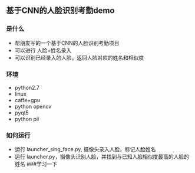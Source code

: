 ## 基于CNN的人脸识别考勤demo

###  是什么
- 帮朋友写的一个基于CNN的人脸识别考勤项目
- 可以进行 人脸+姓名录入
- 可以识别已经录入的人脸，返回人脸对应的姓名和相似度

### 环境
- python2.7
- linux
- caffe+gpu
- python opencv
- pyqt5
- python pil

### 如何运行
- 运行 launcher_sing_face.py, 摄像头录入人脸，标记人脸姓名
- 运行 launcher.py，摄像头识别人脸，并找到与已知人脸相似度最高的人脸的姓名
###学习一下

